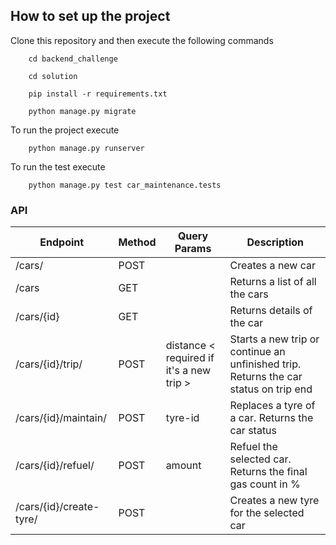 ## How to set up the project

Clone this repository and then execute the following commands

```
    cd backend_challenge

    cd solution

    pip install -r requirements.txt

    python manage.py migrate

```

To run the project execute

```
    python manage.py runserver
```

To run the test execute

```
    python manage.py test car_maintenance.tests
```

### API

| Endpoint      | Method | Query Params| Description|
| ----------- | ---------  |---------  |---------- |
| /cars/      | POST     |            | Creates a new car     | 
| /cars   | GET        || Returns a list of all the cars|
| /cars/{id}   | GET        || Returns details of the car|
| /cars/{id}/trip/   | POST  | distance < required if it's a new trip > | Starts a new trip or continue an unfinished trip. Returns the car status on trip end|
| /cars/{id}/maintain/   | POST        | tyre-id | Replaces a tyre of a car. Returns the car status|
| /cars/{id}/refuel/   | POST       | amount | Refuel the selected car. Returns the final gas count in %|
| /cars/{id}/create-tyre/ | POST     |    | Creates a new tyre for the selected car  |
